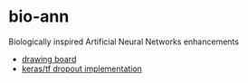 # bio-ann
Biologically inspired Artificial Neural Networks enhancements

- [drawing board](https://docs.google.com/presentation/d/1WQ1deHoMOuyvcmeWooMF9vMB09GVIVfsdWjvj3ck_es/edit?usp=sharing)
- [keras/tf dropout implementation](https://github.com/tensorflow/tensorflow/blob/r1.11/tensorflow/python/ops/nn_ops.py#L2284)
